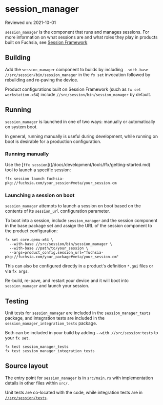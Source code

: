 # session_manager

Reviewed on: 2021-10-01

`session_manager` is the component that runs and manages sessions. For more
information on what sessions are and what roles they play in products built on
Fuchsia, see [Session Framework](/docs/concepts/session/introduction.md)

## Building

Add the `session_manager` component to builds by including `--with-base
//src/session/bin/session_manager` in the `fx set` invocation followed by
rebuilding and re-paving the device.

Product configurations built on Session Framework (such as `fx set
workstation.x64`) include `//src/session/bin/session_manager` by default.

## Running

`session_manager` is launched in one of two ways: manually or automatically on
system boot.

In general, running manually is useful during development, while running on boot
is desirable for a production configuration.

### Running manually

Use the [`ffx session`]((/docs/development/tools/ffx/getting-started.md) tool
to launch a specific session:

```
ffx session launch fuchsia-pkg://fuchsia.com/your_session#meta/your_session.cm
```

### Launching a session on boot

`session_manager` attempts to launch a session on boot based on the contents of
its `session_url` configuration parameter.

To boot into a session, include `session_manager` and the session component in
the base package set and assign the URL of the session component to the product
configuration:

```
fx set core.qemu-x64 \
  --with-base //src/session/bin/session_manager \
  --with-base //path/to/your_session \
  --args=product_config.session_url="fuchsia-pkg://fuchsia.com/your_package#meta/your_session.cm"
```

This can also be configured directly in a product's definition `*.gni` files
or via `fx args`.

Re-build, re-pave, and restart your device and it will boot into
`session_manager` and launch your session.

## Testing

Unit tests for `session_manager` are included in the `session_manager_tests`
package, and integration tests are included in the
`session_manager_integration_tests` package.

Both can be included in your build by adding `--with //src/session:tests` to
your `fx set`.

```
fx test session_manager_tests
fx test session_manager_integration_tests
```

## Source layout

The entry point for `session_manager` is in `src/main.rs` with implementation
details in other files within `src/`.

Unit tests are co-located with the code, while integration tests are in
[`//src/session/tests`](/src/session/tests).
